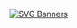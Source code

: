 [![SVG Banners](https://svg-banners.vercel.app/api?type=typeWriter&text1=RespiCSS%20Framework%20👨‍💻&width=800&height=400)](https://github.com/Akshay090/svg-banners)

